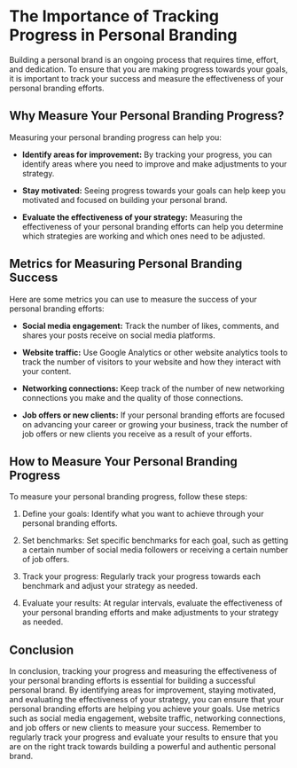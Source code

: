 The Importance of Tracking Progress in Personal Branding
======================================================================================

Building a personal brand is an ongoing process that requires time, effort, and dedication. To ensure that you are making progress towards your goals, it is important to track your success and measure the effectiveness of your personal branding efforts.

Why Measure Your Personal Branding Progress?
--------------------------------------------

Measuring your personal branding progress can help you:

* **Identify areas for improvement:** By tracking your progress, you can identify areas where you need to improve and make adjustments to your strategy.

* **Stay motivated:** Seeing progress towards your goals can help keep you motivated and focused on building your personal brand.

* **Evaluate the effectiveness of your strategy:** Measuring the effectiveness of your personal branding efforts can help you determine which strategies are working and which ones need to be adjusted.

Metrics for Measuring Personal Branding Success
-----------------------------------------------

Here are some metrics you can use to measure the success of your personal branding efforts:

* **Social media engagement:** Track the number of likes, comments, and shares your posts receive on social media platforms.

* **Website traffic:** Use Google Analytics or other website analytics tools to track the number of visitors to your website and how they interact with your content.

* **Networking connections:** Keep track of the number of new networking connections you make and the quality of those connections.

* **Job offers or new clients:** If your personal branding efforts are focused on advancing your career or growing your business, track the number of job offers or new clients you receive as a result of your efforts.

How to Measure Your Personal Branding Progress
----------------------------------------------

To measure your personal branding progress, follow these steps:

1. Define your goals: Identify what you want to achieve through your personal branding efforts.

2. Set benchmarks: Set specific benchmarks for each goal, such as getting a certain number of social media followers or receiving a certain number of job offers.

3. Track your progress: Regularly track your progress towards each benchmark and adjust your strategy as needed.

4. Evaluate your results: At regular intervals, evaluate the effectiveness of your personal branding efforts and make adjustments to your strategy as needed.

Conclusion
----------

In conclusion, tracking your progress and measuring the effectiveness of your personal branding efforts is essential for building a successful personal brand. By identifying areas for improvement, staying motivated, and evaluating the effectiveness of your strategy, you can ensure that your personal branding efforts are helping you achieve your goals. Use metrics such as social media engagement, website traffic, networking connections, and job offers or new clients to measure your success. Remember to regularly track your progress and evaluate your results to ensure that you are on the right track towards building a powerful and authentic personal brand.
